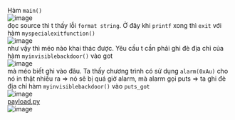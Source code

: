 
Hàm `main()` </br>
![image](https://user-images.githubusercontent.com/23306492/39137756-8e679bd6-4748-11e8-9957-326921aec11e.png)</br> đọc source thì t thấy lỗi `format string`. Ở đây  khi `printf` xong thì `exit` với hàm `myspecialexitfunction()`</br>
![image](https://user-images.githubusercontent.com/23306492/39137847-ca8fcef8-4748-11e8-9bac-94a5422bc02f.png)</br> như vậy thì méo nào khai thác được. Yêu cầu t cần phải ghi đè địa chỉ của hàm `myinvisiblebackdoor()` vào got</br>
![image](https://user-images.githubusercontent.com/23306492/39137923-fe27d814-4748-11e8-9762-c8387ca196a5.png)</br> mà méo biết ghi vào đâu. Ta thấy chương trình có sử dụng `alarm(0xAu)` cho nó in thật nhiều ra => nó sẽ bị quá giờ alarm, mà alarm gọi puts => ta ghi đè địa chỉ hàm `myinvisiblebackdoor()` vào `puts_got`</br>
![image](https://user-images.githubusercontent.com/23306492/39138420-143d4534-474a-11e8-8676-3f60163ba09a.png)</br>[payload.py](https://github.com/k4k4/MATESCTF_SESSION4/blob/master/echo/echo.py)
</br>
![image](https://user-images.githubusercontent.com/23306492/39138688-bc55b4e0-474a-11e8-88b2-0fa6677c62fe.png)
